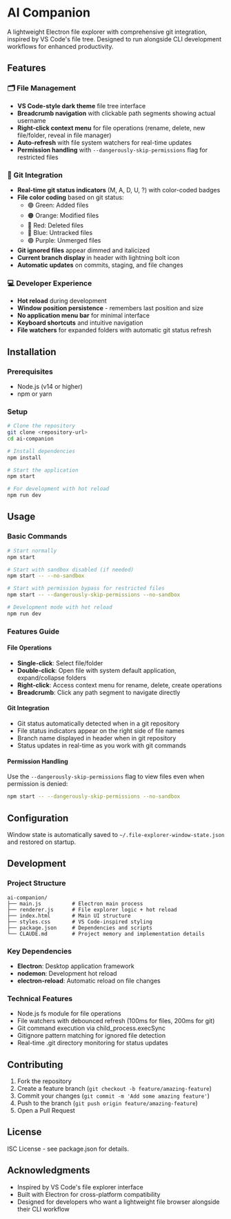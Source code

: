 # AI Companion

A lightweight Electron file explorer with comprehensive git integration, inspired by VS Code's file tree. Designed to run alongside CLI development workflows for enhanced productivity.

## Features

### 🗂️ File Management
- **VS Code-style dark theme** file tree interface
- **Breadcrumb navigation** with clickable path segments showing actual username
- **Right-click context menu** for file operations (rename, delete, new file/folder, reveal in file manager)
- **Auto-refresh** with file system watchers for real-time updates
- **Permission handling** with `--dangerously-skip-permissions` flag for restricted files

### 🎯 Git Integration
- **Real-time git status indicators** (M, A, D, U, ?) with color-coded badges
- **File color coding** based on git status:
  - 🟢 Green: Added files
  - 🟠 Orange: Modified files  
  - 🔴 Red: Deleted files
  - 🔵 Blue: Untracked files
  - 🟣 Purple: Unmerged files
- **Git ignored files** appear dimmed and italicized
- **Current branch display** in header with lightning bolt icon
- **Automatic updates** on commits, staging, and file changes

### 💻 Developer Experience
- **Hot reload** during development
- **Window position persistence** - remembers last position and size
- **No application menu bar** for minimal interface
- **Keyboard shortcuts** and intuitive navigation
- **File watchers** for expanded folders with automatic git status refresh

## Installation

### Prerequisites
- Node.js (v14 or higher)
- npm or yarn

### Setup
```bash
# Clone the repository
git clone <repository-url>
cd ai-companion

# Install dependencies
npm install

# Start the application
npm start

# For development with hot reload
npm run dev
```

## Usage

### Basic Commands
```bash
# Start normally
npm start

# Start with sandbox disabled (if needed)
npm start -- --no-sandbox

# Start with permission bypass for restricted files
npm start -- --dangerously-skip-permissions --no-sandbox

# Development mode with hot reload
npm run dev
```

### Features Guide

#### File Operations
- **Single-click**: Select file/folder
- **Double-click**: Open file with system default application, expand/collapse folders
- **Right-click**: Access context menu for rename, delete, create operations
- **Breadcrumb**: Click any path segment to navigate directly

#### Git Integration
- Git status automatically detected when in a git repository
- File status indicators appear on the right side of file names
- Branch name displayed in header when in git repository
- Status updates in real-time as you work with git commands

#### Permission Handling
Use the `--dangerously-skip-permissions` flag to view files even when permission is denied:
```bash
npm start -- --dangerously-skip-permissions --no-sandbox
```

## Configuration

Window state is automatically saved to `~/.file-explorer-window-state.json` and restored on startup.

## Development

### Project Structure
```
ai-companion/
├── main.js          # Electron main process
├── renderer.js      # File explorer logic + hot reload
├── index.html       # Main UI structure
├── styles.css       # VS Code-inspired styling
├── package.json     # Dependencies and scripts
└── CLAUDE.md        # Project memory and implementation details
```

### Key Dependencies
- **Electron**: Desktop application framework
- **nodemon**: Development hot reload
- **electron-reload**: Automatic reload on file changes

### Technical Features
- Node.js fs module for file operations
- File watchers with debounced refresh (100ms for files, 200ms for git)
- Git command execution via child_process.execSync
- Gitignore pattern matching for ignored file detection
- Real-time .git directory monitoring for status updates

## Contributing

1. Fork the repository
2. Create a feature branch (`git checkout -b feature/amazing-feature`)
3. Commit your changes (`git commit -m 'Add some amazing feature'`)
4. Push to the branch (`git push origin feature/amazing-feature`)
5. Open a Pull Request

## License

ISC License - see package.json for details.

## Acknowledgments

- Inspired by VS Code's file explorer interface
- Built with Electron for cross-platform compatibility
- Designed for developers who want a lightweight file browser alongside their CLI workflow